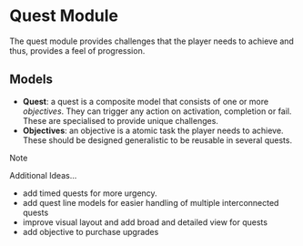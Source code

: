 # Quest Module

The quest module provides challenges that the player needs to achieve and thus, provides a feel of progression.

## Models

- **Quest**: a quest is a composite model that consists of one or more _objectives_. They can trigger any action on activation, completion
  or fail. These are specialised to provide unique challenges.
- **Objectives**: an objective is a atomic task the player needs to achieve. These should be designed generalistic to be reusable in several
  quests.

> [!NOTE]
> Additional Ideas...
> - add timed quests for more urgency.
> - add quest line models for easier handling of multiple interconnected quests
> - improve visual layout and add broad and detailed view for quests
> - add objective to purchase upgrades
